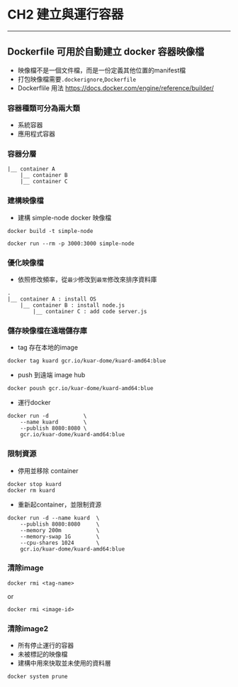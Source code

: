 
# CH2 建立與運行容器
----
## Dockerfile 可用於自動建立 docker 容器映像檔

* 映像檔不是一個文件檔，而是一份定義其他位置的manifest檔
* 打包映像檔需要``.dockerignore``,``Dockerfile``
* Dockerflile 用法 https://docs.docker.com/engine/reference/builder/


### 容器種類可分為兩大類

* 系統容器
* 應用程式容器
### 容器分層

```
|__ container A
    |__ container B
    |__ container C
```

 
### 建構映像檔

* 建構 simple-node docker 映像檔
```
docker build -t simple-node
```
```
docker run --rm -p 3000:3000 simple-node
```
### 優化映像檔
* 依照修改頻率，從``最少``修改到``最常``修改來排序資料庫
```
.
|__ container A : install OS
    |__ container B : install node.js
        |__ container C : add code server.js
```
### 儲存映像檔在遠端儲存庫
* tag 存在本地的image
```
docker tag kuard gcr.io/kuar-dome/kuard-amd64:blue
```
* push 到遠端 image hub
```
docker poush gcr.io/kuar-dome/kuard-amd64:blue
```
* 運行docker
```
docker run -d           \
    --name kuard        \
    --publish 8080:8080 \
    gcr.io/kuar-dome/kuard-amd64:blue
```
### 限制資源

* 停用並移除 container
```
docker stop kuard
docker rm kuard
```
* 重新起container，並限制資源
```
docker run -d --name kuard  \
    --publish 8080:8080     \
    --memory 200m           \
    --memory-swap 1G        \
    --cpu-shares 1024       \
    gcr.io/kuar-dome/kuard-amd64:blue
```
### 清除image

```
docker rmi <tag-name>
```
or
```
docker rmi <image-id>
```
### 清除image2
  * 所有停止運行的容器
  * 未被標記的映像檔
  * 建構中用來快取並未使用的資料層
```
docker system prune
```
